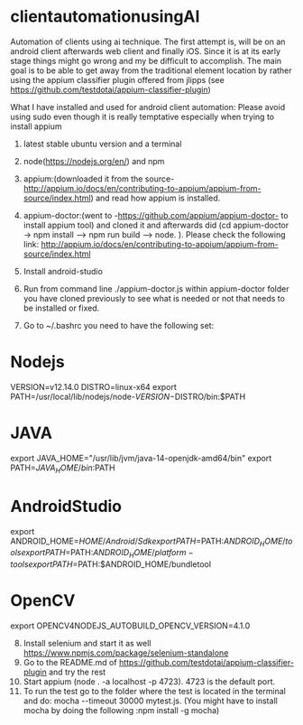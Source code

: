 # clientautomationusingAI

Automation of clients using ai technique.
The first attempt is, will be on an android client afterwards web client and finally iOS.
Since it is at its early stage things might go wrong and my be difficult to accomplish.
The main goal is to be able to get away from the traditional element location by rather using the appium classifier plugin
offered from  jlipps (see https://github.com/testdotai/appium-classifier-plugin)

What I have installed and used for android client automation: Please avoid using sudo even though it is really temptative especially when trying to install appium
1) latest stable ubuntu version  and a terminal
2) node(https://nodejs.org/en/) and npm
3) appium:(downloaded it from the source-http://appium.io/docs/en/contributing-to-appium/appium-from-source/index.html) and read how appium is installed.
4) appium-doctor:(went to -https://github.com/appium/appium-doctor- to install appium tool) and cloned it and afterwards did (cd appium-doctor -> npm install --> npm run build --> node. ). Please check the following link: http://appium.io/docs/en/contributing-to-appium/appium-from-source/index.html

5) Install android-studio

6) Run from command line ./appium-doctor.js within appium-doctor folder you have cloned previously to see what is needed or not that needs to be installed or fixed.


7) Go to  ~/.bashrc you need to have the following set: 

# Nodejs

VERSION=v12.14.0
DISTRO=linux-x64
export PATH=/usr/local/lib/nodejs/node-$VERSION-$DISTRO/bin:$PATH


# JAVA

export JAVA_HOME="/usr/lib/jvm/java-14-openjdk-amd64/bin"
export PATH=${JAVA_HOME}/bin:$PATH


# AndroidStudio

export ANDROID_HOME=$HOME/Android/Sdk
export PATH=$PATH:$ANDROID_HOME/tools
export PATH=$PATH:$ANDROID_HOME/platform-tools
export PATH=$PATH:$ANDROID_HOME/bundletool


# OpenCV

export OPENCV4NODEJS_AUTOBUILD_OPENCV_VERSION=4.1.0

8) Install selenium and start it as well https://www.npmjs.com/package/selenium-standalone
9) Go to the README.md of https://github.com/testdotai/appium-classifier-plugin and try the rest
10) Start appium (node . -a localhost -p 4723). 4723 is the default port.
11) To run the test go to the folder where the test is located in the terminal and do: mocha --timeout 30000 mytest.js. (You might have to install mocha by doing the following :npm install -g mocha)
